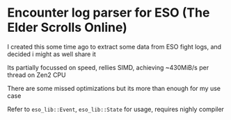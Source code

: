 # Encounter log parser for ESO (The Elder Scrolls Online)

I created this some time ago to extract some data from ESO fight logs, and decided i might as well share it

Its partially focussed on speed, rellies SIMD, achieving ~430MiB/s per thread on Zen2 CPU

There are some missed optimizations but its more than enough for my use case

Refer to `eso_lib::Event`, `eso_lib::State` for usage, requires nighly compiler
